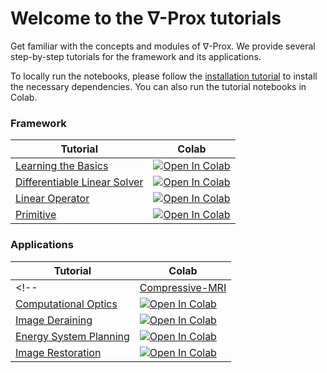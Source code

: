 # Welcome to the $\nabla$-Prox tutorials

Get familiar with the concepts and modules of $\nabla$-Prox. We provide several step-by-step tutorials for the framework and its applications.

To locally run the notebooks, please follow the [installation tutorial](https://github.com/princeton-computational-imaging/Delta-Prox/tree/main#installation) to install the necessary dependencies. You can also run the tutorial notebooks in Colab.

### Framework

| Tutorial | Colab |
| -- | -- |
| [Learning the Basics](learn_the_basic.ipynb)   | [![Open In Colab](https://colab.research.google.com/assets/colab-badge.svg)](https://colab.research.google.com/github/princeton-computational-imaging/Delta-Prox/blob/main/notebooks/learn_the_basic.ipynb)|
| [Differentiable Linear Solver](differentiable_linear_solver.ipynb)   | [![Open In Colab](https://colab.research.google.com/assets/colab-badge.svg)](https://colab.research.google.com/github/princeton-computational-imaging/Delta-Prox/blob/main/notebooks/differentiable_linear_solver.ipynb)|
| [Linear Operator](linear_operator.ipynb)   | [![Open In Colab](https://colab.research.google.com/assets/colab-badge.svg)](https://colab.research.google.com/github/princeton-computational-imaging/Delta-Prox/blob/main/notebooks/linear_operator.ipynb)|
| [Primitive](primitive.ipynb)   | [![Open In Colab](https://colab.research.google.com/assets/colab-badge.svg)](https://colab.research.google.com/github/princeton-computational-imaging/Delta-Prox/blob/main/notebooks/primitive.ipynb)|



### Applications

| Tutorial | Colab |
| -- | -- |
<!-- | [Compressive-MRI](csmri.ipynb) | [![Open In Colab](https://colab.research.google.com/assets/colab-badge.svg)](https://colab.research.google.com/github/princeton-computational-imaging/Delta-Prox/blob/main/notebooks/csmri.ipynb) | -->
| [Computational Optics ](computational_optics.ipynb) | [![Open In Colab](https://colab.research.google.com/assets/colab-badge.svg)](https://colab.research.google.com/github/princeton-computational-imaging/Delta-Prox/blob/main/notebooks/computational_optics.ipynb) |
| [Image Deraining](deraining.ipynb) | [![Open In Colab](https://colab.research.google.com/assets/colab-badge.svg)](https://colab.research.google.com/github/princeton-computational-imaging/Delta-Prox/blob/main/notebooks/deraining.ipynb) |
| [Energy System Planning](energy_system_planning.ipynb) | [![Open In Colab](https://colab.research.google.com/assets/colab-badge.svg)](https://colab.research.google.com/github/princeton-computational-imaging/Delta-Prox/blob/main/notebooks/energy_system_planning.ipynb) |
| [Image Restoration](image_restoration.ipynb) | [![Open In Colab](https://colab.research.google.com/assets/colab-badge.svg)](https://colab.research.google.com/github/princeton-computational-imaging/Delta-Prox/blob/main/notebooks/image_restoration.ipynb) |